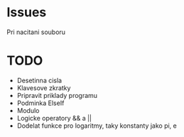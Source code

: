 ﻿# Issues
Pri nacitani souboru

# TODO
* Desetinna cisla
* Klavesove zkratky
* Pripravit priklady programu
* Podminka ElseIf
* Modulo
* Logicke operatory && a ||
* Dodelat funkce pro logaritmy, taky konstanty jako pi, e
